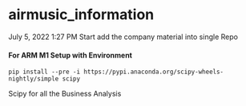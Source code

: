 # airmusic_information

July 5, 2022 1:27 PM
Start add the company material into  single Repo


#### For ARM M1 Setup with Environment

```commandline
pip install --pre -i https://pypi.anaconda.org/scipy-wheels-nightly/simple scipy
```

Scipy for all the Business Analysis
